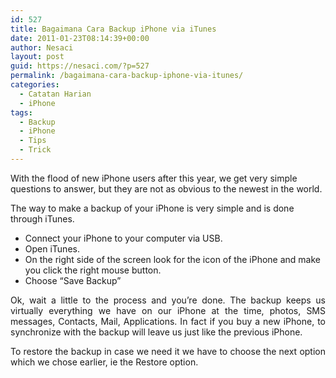 ```yaml
---
id: 527
title: Bagaimana Cara Backup iPhone via iTunes
date: 2011-01-23T08:14:39+00:00
author: Nesaci
layout: post
guid: https://nesaci.com/?p=527
permalink: /bagaimana-cara-backup-iphone-via-itunes/
categories:
  - Catatan Harian
  - iPhone
tags:
  - Backup
  - iPhone
  - Tips
  - Trick
---
```

With the flood of new iPhone users after this year, we get very simple questions to answer, but they are not as obvious to the newest in the world.

The way to make a backup of your iPhone is very simple and is done through iTunes.

  * Connect your iPhone to your computer via USB.
  * Open iTunes.
  * On the right side of the screen look for the icon of the iPhone and make you click the right mouse button.
  * Choose &#8220;Save Backup&#8221;

<p style="text-align: justify;">
  Ok, wait a little to the process and you&#8217;re done. The backup keeps us virtually everything we have on our iPhone at the time, photos, SMS messages, Contacts, Mail, Applications. In fact if you buy a new iPhone, to synchronize with the backup will leave us just like the previous iPhone.
</p>

<p style="text-align: justify;">
  To restore the backup in case we need it we have to choose the next option which we chose earlier, ie the Restore option.
</p>